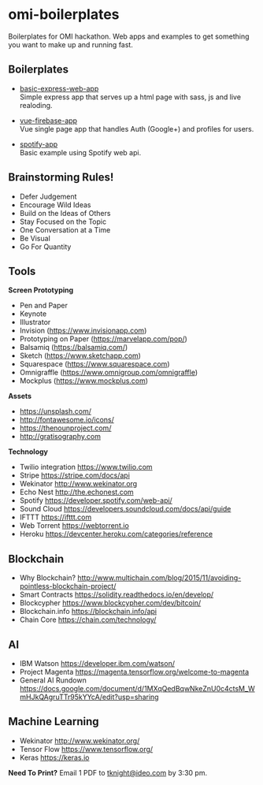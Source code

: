 # omi-boilerplates
Boilerplates for OMI hackathon. Web apps and examples to get something you want to make up and running fast.

## Boilerplates   
- [basic-express-web-app](https://github.com/ideo/omi-boilerplates/tree/master/basic-express-web-app)     
Simple express app that serves up a html page with sass, js and live realoding.

- [vue-firebase-app](https://github.com/ideo/omi-boilerplates/tree/master/vue-firebase-app)     
Vue single page app that handles Auth (Google+) and profiles for users.

- [spotify-app](https://github.com/ideo/omi-boilerplates/tree/master/spotify-app)     
Basic example using Spotify web api.

## Brainstorming Rules!
- Defer Judgement
- Encourage Wild Ideas
- Build on the Ideas of Others
- Stay Focused on the Topic
- One Conversation at a Time
- Be Visual
- Go For Quantity

## Tools
**Screen Prototyping**
- Pen and Paper
- Keynote
- Illustrator
- Invision (https://www.invisionapp.com)      
- Prototyping on Paper (https://marvelapp.com/pop/)       
- Balsamiq (https://balsamiq.com/)    
- Sketch (https://www.sketchapp.com)
- Squarespace (https://www.squarespace.com)
- Omnigraffle (https://www.omnigroup.com/omnigraffle)
- Mockplus (https://www.mockplus.com)

**Assets**
- https://unsplash.com/ 
- http://fontawesome.io/icons/  
- https://thenounproject.com/ 
- http://gratisography.com

**Technology**
- Twilio integration https://www.twilio.com
- Stripe https://stripe.com/docs/api
- Wekinator http://www.wekinator.org
- Echo Nest http://the.echonest.com
- Spotify https://developer.spotify.com/web-api/
- Sound Cloud https://developers.soundcloud.com/docs/api/guide
- IFTTT https://ifttt.com
- Web Torrent https://webtorrent.io
- Heroku https://devcenter.heroku.com/categories/reference

## Blockchain
- Why Blockchain? http://www.multichain.com/blog/2015/11/avoiding-pointless-blockchain-project/
- Smart Contracts https://solidity.readthedocs.io/en/develop/
- Blockcypher https://www.blockcypher.com/dev/bitcoin/
- Blockchain.info https://blockchain.info/api
- Chain Core https://chain.com/technology/

## AI
- IBM Watson https://developer.ibm.com/watson/
- Project Magenta https://magenta.tensorflow.org/welcome-to-magenta
- General AI Rundown https://docs.google.com/document/d/1MXqQedBqwNkeZnU0c4ctsM_WmHJkQAgruTTr95kYYcA/edit?usp=sharing

## Machine Learning
- Wekinator http://www.wekinator.org/
- Tensor Flow https://www.tensorflow.org/
- Keras https://keras.io

**Need To Print?**
Email 1 PDF to tknight@ideo.com by 3:30 pm. 
